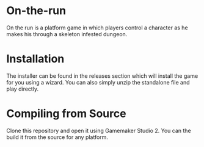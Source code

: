 # On-the-run
On the run is a platform game in which players control a character as he makes his through a skeleton infested dungeon.

# Installation
The installer can be found in the releases section which will install the game for you using a wizard.
You can also simply unzip the standalone file and play directly.

# Compiling from Source
Clone this repository and open it using Gamemaker Studio 2.
You can the build it from the source for any platform.

